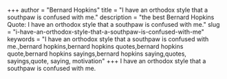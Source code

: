 +++
author = "Bernard Hopkins"
title = "I have an orthodox style that a southpaw is confused with me."
description = "the best Bernard Hopkins Quote: I have an orthodox style that a southpaw is confused with me."
slug = "i-have-an-orthodox-style-that-a-southpaw-is-confused-with-me"
keywords = "I have an orthodox style that a southpaw is confused with me.,bernard hopkins,bernard hopkins quotes,bernard hopkins quote,bernard hopkins sayings,bernard hopkins saying,quotes, sayings,quote, saying, motivation"
+++
I have an orthodox style that a southpaw is confused with me.
